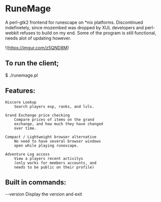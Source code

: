 # RuneMage
A perl-gtk2 frontend for runescape on *nix platforms.
Discontinued indefinetely, since mozembed was dropped by XUL developers
and perl-webkit refuses to build on my end. Some of the program is still 
functional, needs alot of updating however.

!(https://imgur.com/z5QND8M)

## To run the client;

$ ./runemage.pl

## Features:
	Hiscore Lookup
		Search players exp, ranks, and lvls.
	
	Grand Exchange price checking
		Compare prices of items on the grand 
		exchange, and how much they have changed 
		over time.

	Compact / Lightweight browser alternative
		No need to have several browser windows 
		open while playing runescape.

	Adventure Log access 
		View a players recent activitys		
		(only works for members accounts, and 
		needs to be public on their profile)

## Built in commands:

--version	Display the version and exit
